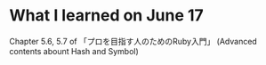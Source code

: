 # What I learned on June 17

Chapter 5.6, 5.7 of 「プロを目指す人のためのRuby入門」
(Advanced contents abount Hash and Symbol)
